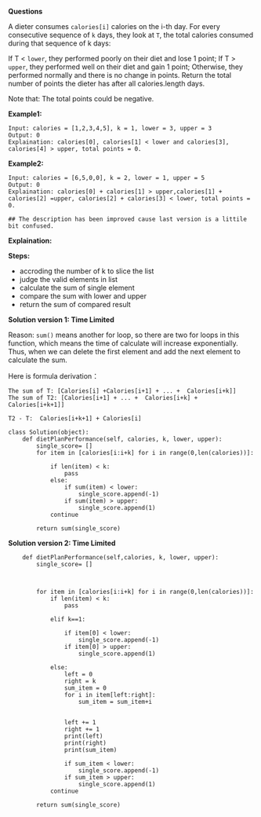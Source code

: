**Questions**

A dieter consumes ```calories[i]``` calories on the i-th day.  For every consecutive sequence of ```k``` days, they look at ```T```, the total calories consumed during that sequence of k days:

If T < ```lower```, they performed poorly on their diet and lose 1 point; 
If T > ```upper```, they performed well on their diet and gain 1 point;
Otherwise, they performed normally and there is no change in points.
Return the total number of points the dieter has after all calories.length days.

Note that: The total points could be negative.

**Example1:**
```
Input: calories = [1,2,3,4,5], k = 1, lower = 3, upper = 3
Output: 0
Explaination: calories[0], calories[1] < lower and calories[3], calories[4] > upper, total points = 0.
```


**Example2:**
```
Input: calories = [6,5,0,0], k = 2, lower = 1, upper = 5
Output: 0
Explaination: calories[0] + calories[1] > upper,calories[1] + calories[2] =upper, calories[2] + calories[3] < lower, total points = 0.

## The description has been improved cause last version is a littile bit confused.
```

**Explaination:** 



**Steps:**

- accroding the number of k to slice the list
- judge the valid elements in list 
- calculate the sum of single element 
- compare the sum with lower and upper
- return the sum of compared result


**Solution version 1: Time Limited**

Reason: ```sum()``` means another for loop, so there are two for loops in this function, which means the time of calculate will increase exponentially. Thus, when we can delete the first element and add the next element to calculate the sum.

Here is formula derivation：

```
The sum of T: [Calories[i] +Calories[i+1] + ... +  Calories[i+k]]
The sum of T2: [Calories[i+1] + ... +  Calories[i+k] + Calories[i+k+1]]

T2 - T:  Calories[i+k+1] + Calories[i]
```

```
class Solution(object):
    def dietPlanPerformance(self, calories, k, lower, upper):   
        single_score= []
        for item in [calories[i:i+k] for i in range(0,len(calories))]:

            if len(item) < k:
                pass
            else:
                if sum(item) < lower:
                    single_score.append(-1)
                if sum(item) > upper:
                    single_score.append(1)
            continue
        
        return sum(single_score)
```



**Solution version 2: Time Limited**
```
    def dietPlanPerformance(self,calories, k, lower, upper):   
        single_score= []



        for item in [calories[i:i+k] for i in range(0,len(calories))]:
            if len(item) < k:
                pass

            elif k==1:

                if item[0] < lower:
                    single_score.append(-1)
                if item[0] > upper:
                    single_score.append(1)

            else:
                left = 0
                right = k
                sum_item = 0
                for i in item[left:right]:
                    sum_item = sum_item+i 


                left += 1
                right += 1
                print(left)
                print(right)
                print(sum_item)

                if sum_item < lower:
                    single_score.append(-1)
                if sum_item > upper:
                    single_score.append(1)
            continue

        return sum(single_score)
```
